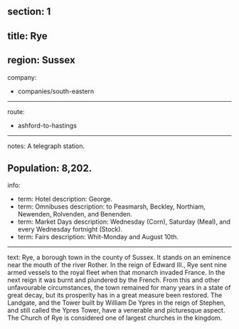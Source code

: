 section: 1
----
title: Rye
----
region: Sussex
----
company:
- companies/south-eastern
----
route:
- ashford-to-hastings
----
notes: A telegraph station.

Population: 8,202.
----
info:
- term: Hotel
  description: George.
- term: Omnibuses
  description: to Peasmarsh, Beckley, Northiam, Newenden, Rolvenden, and Benenden.
- term: Market Days
  description: Wednesday (Corn), Saturday (Meal), and every Wednesday fortnight (Stock).
- term: Fairs
  description: Whit-Monday and August 10th.
----
text: Rye, a borough town in the county of Sussex. It stands on an eminence near the mouth of the river Rother. In the reign of Edward III., Rye sent nine armed vessels to the royal fleet when that monarch invaded France. In the next reign it was burnt and plundered by the French. From this and other unfavourable circumstances, the town remained for many years in a state of great decay, but its prosperity has in a great measure been restored. The Landgate, and the Tower built by William De Ypres in the reign of Stephen, and still called the Ypres Tower, have a venerable and picturesque aspect. The Church of Rye is considered one of largest churches in the kingdom.

